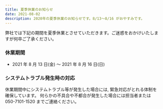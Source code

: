```yaml
---
title: 夏季休業のお知らせ
date: 2021-08-02
description: 2020年の夏季休業のお知らせです。8/13〜8/16 がおやすみです。
---
```


弊社では下記の期間を夏季休業とさせていただきます。ご迷惑をおかけいたしますが何卒ご了承ください。

### 休業期間

- 2021 年 8 月 13 日(金) 〜 2021 年 8 月 16 日(日)

### システムトラブル発生時の対応

休業期間中にシステムトラブル等が発生した場合には, 緊急対応がとれる体制を確保しています。
何らかの不具合や不都合が発生した場合には担当者または 050-7101-1520 までご連絡ください。

